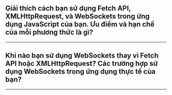 ## Giải thích cách bạn sử dụng Fetch API, XMLHttpRequest, và WebSockets trong ứng dụng JavaScript của bạn. Ưu điểm và hạn chế của mỗi phương thức là gì?

---

## Khi nào bạn sử dụng WebSockets thay vì Fetch API hoặc XMLHttpRequest? Các trường hợp sử dụng WebSockets trong ứng dụng thực tế của bạn?

---